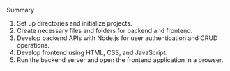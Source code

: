 Summary
1. Set up directories and initialize projects.
2. Create necessary files and folders for backend and frontend.
3. Develop backend APIs with Node.js for user authentication and CRUD operations.
4. Develop frontend using HTML, CSS, and JavaScript.
5. Run the backend server and open the frontend application in a browser.
